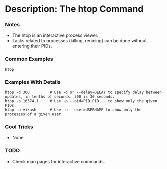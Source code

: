 # Description: The htop Command

### Notes
* The htop is an interactive process viewer.
* Tasks related to processes (killing, renicing) can be done without entering their PIDs.

### Common Examples
```shell
htop
```

### Examples With Details
```shell
htop -d 300         # Use -d or --delay=DELAY to specify delay between updates, in tenths of seconds. 300 is 30 seconds.
htop -p 16374,1     # Use -p --pid=PID,PID... to show only the given PIDs.
htop -u vikash      # Use -u --user=USERNAME to show only the processes of a given user.
```

### Cool Tricks
* None

### TODO
* Check man pages for interactive commands.
